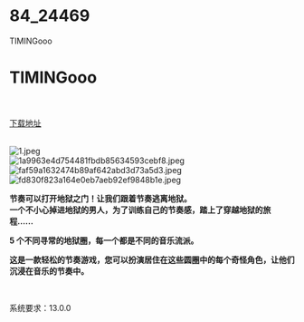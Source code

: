 # 84_24469
TIMINGooo
# TIMINGooo
 <br/></br>
[下载地址](https://www.switch520.cc/article/24469 "下载地址")
<br/></br>

<p><img title="1.jpeg" src="https://www.switch520.cc/muke_img/2021_11_12_8bce0afdb7790.jpeg" alt="1.jpeg"><br>
<img title="1a9963e4d754481fbdb85634593cebf8.jpeg" src="https://www.switch520.cc/muke_img/2021_11_12_7e25e36f5a01d.jpeg" alt="1a9963e4d754481fbdb85634593cebf8.jpeg"><br>
<img title="faf59a1632474b89af642abd3d73a5d3.jpeg" src="https://www.switch520.cc/muke_img/2021_11_12_c15862e784d45.jpeg" alt="faf59a1632474b89af642abd3d73a5d3.jpeg"><br>
<img title="fd830f823a164e0eb7aeb92ef9848b1e.jpeg" src="https://www.switch520.cc/muke_img/2021_11_12_f0b18e15321f6.jpeg" alt="fd830f823a164e0eb7aeb92ef9848b1e.jpeg"></p>
<p><strong>节奏可以打开地狱之门！让我们跟着节奏逃离地狱。</strong><br>
<strong>一个不小心掉进地狱的男人，为了训练自己的节奏感，踏上了穿越地狱的旅程……</strong></p>
<p><strong>5 个不同寻常的地狱圈，每一个都是不同的音乐流派。</strong></p>
<p><strong>这是一款轻松的节奏游戏，您可以扮演居住在这些圆圈中的每个奇怪角色，让他们沉浸在音乐的节奏中。</strong></p>
<p>&nbsp;</p>
<p>系统要求：13.0.0</p>




